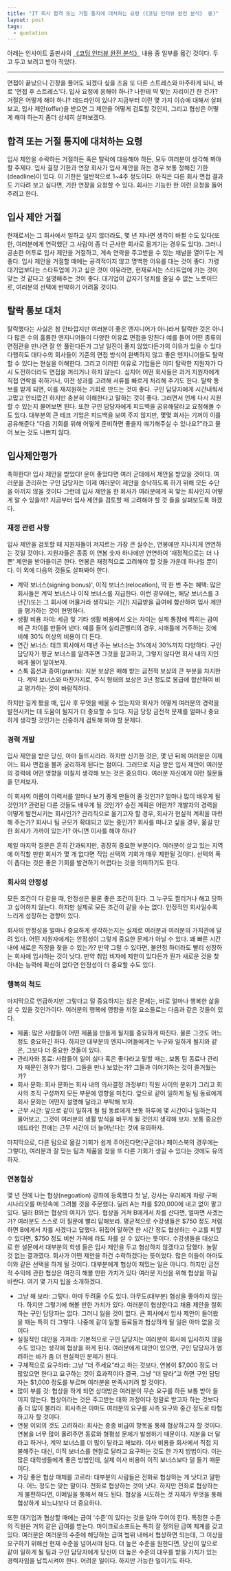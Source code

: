 ```yaml
---
title: "IT 회사 합격 또는 거절 통지에 대처하는 요령 (《코딩 인터뷰 완전 분석》 중)" 
layout: post
tags: 
  - quotation
---
```


아래는 인사이트 출판사의 [《코딩 인터뷰 완전 분석》](http://www.aladin.co.kr/shop/wproduct.aspx?ItemId=115116545) 내용 중 일부를 옮긴 것이다. 두고 두고 보려고 받아 적었다.

---

면접이 끝났으니 긴장을 풀어도 되겠다 싶을 즈음 또 다른 스트레스와 마주하게 되니, 바로 '면접 후 스트레스'다. 입사 요청에 응해야 하나? 나한테 딱 맞는 자리이긴 한 건가? 거절은 어떻게 해야 하나? 데드라인이 있나? 지금부터 이런 몇 가지 이슈에 대해서 살펴보고, 입사 제안(offer)을 받으면 그 제안을 어떻게 검토할 것인지, 그리고 협상은 어떻게 해야 하는지 좀더 상세히 살펴보겠다.

## 합격 또는 거절 통지에 대처하는 요령

입사 제안을 수락하든 거절하든 혹은 탈락에 대응해야 하든, 모두 여러분이 생각해 봐야 할 주제다. 입사 결정 기한과 연장 회사가 입사 제안을 하는 경우 보통 정해진 기한(deadline)이 있다. 이 기한은 일반적으로 1~4주 정도이다. 아직은 다른 회사 면접 결과도 기다려 보고 싶다면, 기한 연장을 요청할 수 있다. 회사는 기능한 한 이런 요청을 들어 주려고 한다. 

## 입사 제안 거절 

현재로서는 그 회사에서 일하고 싶지 않더라도, 몇 년 지나면 생각이 바뀔 수도 있다(또한, 여러분에게 연락했던 그 사람이 좀 더 근사한 회사로 옮겨기는 경우도 있다). 그러니 공손한 어투로 입사 제안을 거절하고, 계속 연락을 주고받을 수 있는 채널을 열어두는 게 좋다. 입사 제안을 거절할 때에는 공격적이지 않고 명백한 이유를 대는 것이 좋다. 가령 대기업보다는 스타트업에 가고 싶은 것이 이유라면, 현재로서는 스타트업에 가는 것이 맞는 것 같다고 설명해주는 것이 좋다. 대기업이 갑자기 덩치를 줄일 수 없는 노릇이므로, 여러분의 선택에 반박하기 어려울 것이다.

## 탈락 통보 대처

탈락했다는 사실은 참 안타깝지만 여러분이 좋은 엔지니어가 아니라서 탈락한 것은 아니다 많은 수의 훌륭한 엔지니어들이 다양한 이유로 면접을 망친다 예를 들어 어떤 종류의 면접관을 만나면 잘 안 풀린다든가 그날 일진이 좋지 않았다든가의 이유가 있을 수 있다 다행히도 대다수의 회사들이 기존의 면접 방식이 완벽하지 않고 좋은 엔지니어들도 탈락할 수 있다는 현실을 이해한다. 그리고 이러한 이유로 기업들은 이미 탈락한 지원자가 다시 도전하더라도 면접을 꺼리거나 하지 않는다. 심지어 어떤 회사들은 과거 지원자에게 직접 연락을 취하거나, 이전 성과를 고려해 서류를 빠르게 처리해 주기도 한다. 탈락 통보를 받게 되면, 이를 재지원하는 기회로 만드는 것이 좋다. 구인 담당자에게 시간내줘서 고맙고 안티깝긴 하지만 충분히 이해한다고 말하는 것이 좋다. 그러면서 언제 다시 지원할 수 있는지 물어보면 된다. 또한 구인 담당자에게 피드백을 공유해달라고 요청해볼 수도 있다. 대부분의 큰 테크 기업은 피드백을 보여 주지 않지만, 몇몇 회사는 기꺼이 이를 공유해준다 “다음 기회를 위해 어떻게 준비하면 좋을지 얘기해주실 수 있나요?”라고 물어 보는 것도 나쁘지 않다.

## 입사제안평가 

축하한다! 입사 제안을 받았다! 운이 좋았다면 여러 군데에서 제안을 받았을 것이다. 여러분을 관리하는 구인 담당자는 이제 여러분이 제안을 승낙하도록 하기 위해 모든 수단을 아끼지 않을 것이다 그런데 입사 제안을 한 회사가 여러분에게 꼭 맞는 회사인지 어떻게 알 수 있을까? 지금부터 입사 제안을 검토할 때 고려해야 할 것 들을 살펴보도록 하겠다. 

### 재정 관련 사항 

입사 제안을 검토할 때 지원자들이 저지르는 가장 큰 실수는, 연봉에만 지나치게 연연하는 것일 것이다. 지원자들은 종종 이 연봉 숫자 하나에만 연연하여 ‘재정적으로는 더 나쁜' 제안을 받아들이곤 한다. 연봉은 재정적으로 고려해야 할 것들 가운데 하나일 뿐이다. 이 외에 다음의 것들도 살펴봐야 한다. 

- 계약 보너스(signing bonus)', 이직 보너스(relocation), 딱 한 번 주는 혜택: 많은 회사들은 계약 보너스나 이직 보너스를 지급한다. 이런 경우에는, 해당 보너스를 3년간(또는 그 회사에 머물거라 생각되는 기간) 지급받을 급여에 합산하여 입사 제안을 평가하는 것이 현명하다. 
- 생활 비용 차이: 세금 및 기타 생활 비용에서 오는 차이는 실제 통장에 찍히는 급여에 큰 차이를 만들어 낸다. 예를 들어 실리콘밸리의 경우, 시애틀에 거주하는 것에 비해 30% 이상의 비용이 더 든다.
- 연간 보너스: 테크 회사에서 매년 주는 보너스는 3%에서 30%까지 다양하다. 구인 담당자가 평균 보너스를 알려주면 그것을 참고하고, 그렇지 않다면 회사 내의 지인에게 물어 알아보자. 
- 스톡 옵션과 증여(grants): 지분 보상은 매해 받는 금전적 보상의 큰 부분을 차지한다. 계약 보너스와 마찬가지로, 주식 형태의 보상은 3년 정도로 봉급에 합산하여 비교 평가하는 것이 바람직하다.

하지만 길게 봤을 때, 입사 후 무엇을 배울 수 있는지와 회사가 어떻게 여러분의 경력을 발전시키는 데 도움이 될지가 더 중요할 수 있다. 지금 당장 금전적 문제를 얼마나 중요하게 생각할 것인가는 신중하게 검토해 봐야 할 문제다.

### 경력 개발 

입사 제안을 받은 당신, 아마 들뜨시리라. 하지만 신기한 것은, 몇 년 뒤에 여러분은 이제 어느 회사 면접을 볼까 궁리하게 된다는 점이다. 그러므로 지금 받은 입사 제안이 여러분의 경력에 어떤 영향을 미칠지 생각해 보는 것은 중요하다. 여러분 자신에게 이런 질문들을 던져보자.

이 회사의 이름이 이력서를 얼마나 보기 좋게 만들어 줄 것인가? 얼마나 많이 배우게 될 것인가? 관련된 다른 것들도 배우게 될 것인가? 승진 계획은 어떤가? 개발자의 경력을 어떻게 발전시키는 회사인가? 관리직으로 옮기고자 할 경우, 회사가 현실적 계획을 마련해 주는가? 회사나 팀 규모가 확대되고 있는 중인가? 회사를 떠나고 싶을 경우, 옮길 만한 회사가 가까이 있는가? 아니면 이사를 해야 하나?

제일 마지막 질문은 흔히 간과되지만, 굉장히 중요한 부분이다. 여러분이 살고 있는 지역에 이직할 만한 회사가 몇 개 없다면 직업 선택의 기회가 매우 제한될 것이다. 선택의 폭이 좁다는 것은 좋은 기회를 발견하기 어렵다는 것을 의미하기도 한다.

### 회사의 안정성 

모든 조건이 다 같을 때, 안정성은 물론 좋은 조건이 된다. 그 누구도 짤리거나 해고 당하고 싶어하지 않는다. 하지만 실제로 모든 조건이 같을 수는 없다. 안정적인 회사일수록 느리게 성장하는 경향이 있다.

회사의 안정성을 얼마나 중요하게 생각하는지는 실제로 여러분과 여러분의 가치관에 달려 있다. 어떤 지원자에게는 안정성이 그렇게 중요한 문제가 아닐 수 있다. 꽤 빠른 시간 내에 새로운 직장을 찾을 수 있는가? 만약 그럴 수 있다면, 불안정 하더라도 빨리 성장하는 회사에 입사하는 것이 낫다. 만약 취업 비자에 제한이 있다든가 뭔가 새로운 것을 찾아내는 능력에 확신이 없다면 안정성이 더 중요할 수도 있다.

### 행복의 척도

마지막으로 언급하지만 그렇다고 덜 중요하지는 않은 문제는, 바로 얼마나 행복한 삶을 살 수 있을 것인가이다. 여러분의 행복에 영향을 끼칠 요소들로는 다음과 같은 것들이 있다.

- 제품: 많은 사람들이 어떤 제품을 만들게 될지를 중요하게 따진다. 물론 그것도 어느 정도 중요하긴 하다. 하지만 대부분의 엔지니어들에게는 누구와 일하게 될지와 같은, 그보다 더 중요한 것들이 있다.
- 관리자와 동료: 사람들이 일이 싫다 혹은 좋다라고 말할 때는, 보통 팀 동료나 관리자 때문인 경우가 많다. 그들을 만나 보았는가? 그들과 이야기하는 것이 즐거웠는가? 
- 회사 문화: 회사 문화는 회사 내의 의사결정 과정부터 직원 사이의 분위기 그리고 회사의 조직 구성까지 모든 부문에 영향을 미친다. 앞으로 같이 일하게 될 팀 동료에게 회사 문화는 어떤지 설명해 달라고 부탁해 보자. 
- 근무 시간: 앞으로 같이 일하게 될 팀 동료에게 보통 하루에 몇 시간이나 일하는지 물어보고, 그것이 여러분의 생활 방식을 바꾸게 될 것인지 생각해 보자. 보통 중요한 데드라인 전에는 근무 시간이 더 늘어난다는 것에 유의하자.

마지막으로, 다른 팀으로 옮길 기회가 쉽게 주어진다면(구글이나 페이스북의 경우에는 그렇다), 여러분과 잘 맞는 팀과 제품을 찾을 또 다른 기회가 생길 수 있다는 것에도 유의하자.

### 연봉협상 

몇 년 전에 나는 협상(negoation) 강좌에 등록했다 첫 날, 강사는 우리에게 차량 구매 시나리오를 머릿속에 그려볼 것을 주문했다. 딜러 A는 차를 $20,000에 네고 없이 팔고 있다. 딜러 B와는 협상의 여지가 있다. 협상을 거쳐 B에게서 차를 산다면, 얼마면 사겠는가? 여러분도 스스로 이 질문에 빨리 답해보라. 평균적으로 수강생들은 $750 정도 저렴하면 B에게서 차를 사겠다고 답했다. 뒤집어 말하면 한 시간 정도 협상하는 수고를 피할 수 있다면, $750 정도 비싼 가격에 라도 차를 살 수 있다는 뜻이다. 수강생들을 대상으로 한 설문에서 대부분의 학생 들은 입사 제안을 두고 협상하지 않겠다고 답했다. 놀랄 것 없는 결과였다. 회사가 어떤 제안을 하건 수락하겠다는 뜻이었다. 많은 이들이 아마도 이와 같은 선택을 하게 될 것이다. 대부분에게 협상이 재밌는 일은 아니다. 하지만 금전적 수익에 관한 협상은 여전히 해볼 만한 가치가 있다 여러분 자신을 위해 협상을 하길 바란다. 여기 몇 가지 팁을 소개하겠다.

- 그냥 해 보라: 그렇다. 아마 두려울 수도 있다. 아무도(대부분) 협상을 좋아하지 않는다. 하지만 그렇기에 해볼 만한 가치가 있다. 여러분이 협상한다고 채용 제안을 철회하는 구인 담당자는 없다. 그러니 잃을 것이 없다. 큰 회사에서 입사 제안이 들어왔을 때는 특히 더 그렇다. 나중에 같이 일할 동료들과 협상하게 될 일은 아마 없을 것이다 
- 실질적인 대안을 가져라: 기본적으로 구인 담당지는 여러분이 회사에 입사하지 않을 수도 있다는 생각에 협상을 하게 된다. 여러분에게 대안이 있으면, 구인 담당자가 염려하는 바가 좀 더 현실적인 문제가 된다. 
- 구체적으로 요구하라: 그냥 “더 주세요”라고 하는 것보다, 연봉이 $7,000 정도 더 많았으면 한다고 요구하는 것이 효과적이다 결국, 그냥 “더 달라”고 하면 구인 담당자는 $1,000 정도를 부르며 여러분을 만족시키려 할 것이다. 
- 많이 부를 것: 협상을 하게 되면 상대방은 여러분이 무슨 요구를 하든 보통 받아 들이지 않는다. 협상이라는 것은 주고받는 대화 과정이다 정말로 받고자 하는 것보다 좀 더 많이 불러라. 회사측은 아마도 여러분의 요구를 사측 요구와 중간 정도로 타협하고자 할 것이다. 
- 연봉 이외의 것도 고려하라: 회사는 종종 비급여 항목을 통해 협상하고자 할 것이다. 연봉을 너무 많이 올려주면 동료와 형평성 문제가 발생하기 때문이다. 지분을 더 달라고 하거나, 계약 보너스를 더 많이 달라고 해보라. 이사 비용을 회사에서 직접 지불해주는 대신, 이직 보너스를 현찰로 달라고 요구하는 것도 한 가지 방법이다. 이는 많은 대학생들에게 좋은 방법인데, 실제 이사 비용이 이직 보너스보다 덜 들기 때문이다.
- 가장 좋은 협상 매체를 고르라: 대부분의 사람들은 전화로 협상하는 게 낫다고 말한다. 어느 정도는 맞는 말이다. 전화로 협상하는 것이 낫다. 하지만 전화로 협상하는 게 불편하다면, 이메일을 통해서 해도 된다. 협상을 시도하는 것 자체가 무엇을 통해 협상하게 되느냐보다 더 중요하다.

또한 대기업과 협상할 때에는 급여 ‘수준'이 있다는 것을 알아 두어야 한다. 특정한 수준의 직원은 거의 같은 급여를 받는다. 마이크로소프트는 특히 잘 정의된 급여 체계를 갖고 있다. 여러분은 여러분의 수준에 해당하는 급여 범위 내에서 협상하면 되는데, 그 이상을 요구하기 위해선 현재 수준을 넘어서야 된다. 더 높은 수준을 원한다면, 당신이 앞으로 같이 일하게 될 팀과 구인 담당자에게 당신이 더 높은 수준의 대우를 받을 가치가 있는 경력자임을 납득시켜야 한다. 어려운 일이다. 하지만 가능한 일이기도 하다.